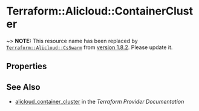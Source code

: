 # Terraform::Alicloud::ContainerCluster

~> **NOTE:** This resource name has been replaced by [`Terraform::Alicloud::CsSwarm`](https://www.terraform.io/docs/providers/alicloud/r/cs_swarm.html) from [version 1.8.2](https://releases.hashicorp.com/terraform-provider-alicloud/1.8.2/).
Please update it.

## Properties


## See Also

* [alicloud_container_cluster](https://www.terraform.io/docs/providers/alicloud/r/container_cluster.html) in the _Terraform Provider Documentation_